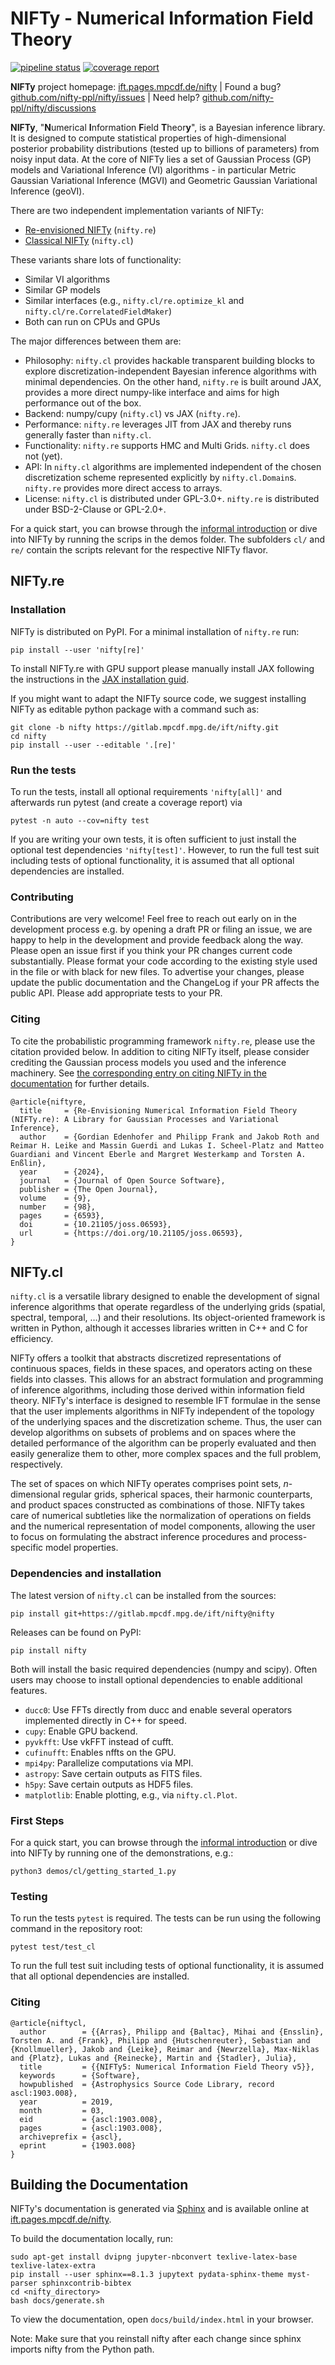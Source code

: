 # NIFTy - Numerical Information Field Theory

[![pipeline status](https://gitlab.mpcdf.mpg.de/ift/nifty/badges/main/pipeline.svg)](https://gitlab.mpcdf.mpg.de/ift/nifty/-/commits/main)
[![coverage report](https://gitlab.mpcdf.mpg.de/ift/nifty/badges/main/coverage.svg)](https://gitlab.mpcdf.mpg.de/ift/nifty/-/commits/main)

**NIFTy** project homepage: [ift.pages.mpcdf.de/nifty](https://ift.pages.mpcdf.de/nifty/)
 | Found a bug? [github.com/nifty-ppl/nifty/issues](https://github.com/nifty-ppl/nifty/issues)
 | Need help? [github.com/nifty-ppl/nifty/discussions](https://github.com/NIFTy-PPL/NIFTy/discussions)

**NIFTy**, "**N**umerical **I**nformation **F**ield **T**heor<strong>y</strong>",
is a Bayesian inference library.  It is designed to compute statistical
properties of high-dimensional posterior probability distributions (tested up to
billions of parameters) from noisy input data.  At the core of NIFTy lies a set
of Gaussian Process (GP) models and Variational Inference (VI) algorithms - in
particular Metric Gaussian Variational Inference (MGVI) and Geometric Gaussian
Variational Inference (geoVI).

There are two independent implementation variants of NIFTy:

- [Re-envisioned NIFTy](#niftyre) (`nifty.re`)
- [Classical NIFTy](#niftycl) (`nifty.cl`)

These variants share lots of functionality:

- Similar VI algorithms
- Similar GP models
- Similar interfaces (e.g., `nifty.cl/re.optimize_kl` and
  `nifty.cl/re.CorrelatedFieldMaker`)
- Both can run on CPUs and GPUs

The major differences between them are:

- Philosophy: `nifty.cl` provides hackable transparent building blocks to
  explore discretization-independent Bayesian inference algorithms with minimal
  dependencies. On the other hand, `nifty.re` is built around JAX, provides a
  more direct numpy-like interface and aims for high performance out of the box.
- Backend: numpy/cupy (`nifty.cl`) vs JAX (`nifty.re`).
- Performance: `nifty.re` leverages JIT from JAX and thereby runs generally
  faster than `nifty.cl`.
- Functionality: `nifty.re` supports HMC and Multi Grids. `nifty.cl` does not
  (yet).
- API: In `nifty.cl` algorithms are implemented independent of the chosen
  discretization scheme represented explicitly by `nifty.cl.Domain`s. `nifty.re`
  provides more direct access to arrays.
- License: `nifty.cl` is distributed under GPL-3.0+. `nifty.re` is distributed
  under BSD-2-Clause or GPL-2.0+.

For a quick start, you can browse through the [informal introduction](https://ift.pages.mpcdf.de/nifty/user/)
or dive into NIFTy by running the scrips in the demos folder.  The subfolders
`cl/` and `re/` contain the scripts relevant for the respective NIFTy flavor.






## NIFTy.re

### Installation

NIFTy is distributed on PyPI. For a minimal installation of `nifty.re` run:
```
pip install --user 'nifty[re]'
```

To install NIFTy.re with GPU support please manually install JAX following the instructions in the [JAX installation guid](https://docs.jax.dev/en/latest/installation.html).

If you might want to adapt the NIFTy source code, we suggest installing NIFTy as editable python package with a command such as:

```
git clone -b nifty https://gitlab.mpcdf.mpg.de/ift/nifty.git
cd nifty
pip install --user --editable '.[re]'
```

### Run the tests

To run the tests, install all optional requirements `'nifty[all]'` and afterwards run pytest (and create a coverage report) via

```
pytest -n auto --cov=nifty test
```

If you are writing your own tests, it is often sufficient to just install the optional test dependencies `'nifty[test]'`. However, to run the full test suit including tests of optional functionality, it is assumed that all optional dependencies are installed.

### Contributing

Contributions are very welcome!
Feel free to reach out early on in the development process e.g. by opening a draft PR or filing an issue, we are happy to help in the development and provide feedback along the way.
Please open an issue first if you think your PR changes current code substantially.
Please format your code according to the existing style used in the file or with black for new files.
To advertise your changes, please update the public documentation and the ChangeLog if your PR affects the public API.
Please add appropriate tests to your PR.

### Citing

To cite the probabilistic programming framework `nifty.re`, please use the citation provided below.
In addition to citing NIFTy itself, please consider crediting the Gaussian process models you used and the inference machinery.
See [the corresponding entry on citing NIFTy in the documentation](https://ift.pages.mpcdf.de/nifty/user/citations.html) for further details.

```
@article{niftyre,
  title     = {Re-Envisioning Numerical Information Field Theory (NIFTy.re): A Library for Gaussian Processes and Variational Inference},
  author    = {Gordian Edenhofer and Philipp Frank and Jakob Roth and Reimar H. Leike and Massin Guerdi and Lukas I. Scheel-Platz and Matteo Guardiani and Vincent Eberle and Margret Westerkamp and Torsten A. Enßlin},
  year      = {2024},
  journal   = {Journal of Open Source Software},
  publisher = {The Open Journal},
  volume    = {9},
  number    = {98},
  pages     = {6593},
  doi       = {10.21105/joss.06593},
  url       = {https://doi.org/10.21105/joss.06593},
}
```





## NIFTy.cl

`nifty.cl` is a versatile library designed to enable the development of signal
inference algorithms that operate regardless of the underlying grids (spatial,
spectral, temporal, …) and their resolutions.  Its object-oriented framework is
written in Python, although it accesses libraries written in C++ and C for
efficiency.

NIFTy offers a toolkit that abstracts discretized representations of continuous
spaces, fields in these spaces, and operators acting on these fields into
classes.
This allows for an abstract formulation and programming of inference algorithms,
including those derived within information field theory.  NIFTy's interface is
designed to resemble IFT formulae in the sense that the user implements
algorithms in NIFTy independent of the topology of the underlying spaces and the
discretization scheme.
Thus, the user can develop algorithms on subsets of problems and on spaces where
the detailed performance of the algorithm can be properly evaluated and then
easily generalize them to other, more complex spaces and the full problem,
respectively.

The set of spaces on which NIFTy operates comprises point sets, *n*-dimensional
regular grids, spherical spaces, their harmonic counterparts, and product spaces
constructed as combinations of those.  NIFTy takes care of numerical subtleties
like the normalization of operations on fields and the numerical representation
of model components, allowing the user to focus on formulating the abstract
inference procedures and process-specific model properties.

### Dependencies and installation

The latest version of `nifty.cl` can be installed from the sources:

    pip install git+https://gitlab.mpcdf.mpg.de/ift/nifty@nifty

Releases can be found on PyPI:

    pip install nifty

Both will install the basic required dependencies (numpy and scipy). Often users
may choose to install optional dependencies to enable additional features.

- `ducc0`: Use FFTs directly from ducc and enable several operators implemented
  directly in C++ for speed.
- `cupy`: Enable GPU backend.
- `pyvkfft`: Use vkFFT instead of cufft.
- `cufinufft`: Enables nffts on the GPU.
- `mpi4py`: Parallelize computations via MPI.
- `astropy`: Save certain outputs as FITS files.
- `h5py`: Save certain outputs as HDF5 files.
- `matplotlib`: Enable plotting, e.g., via `nifty.cl.Plot`.

### First Steps

For a quick start, you can browse through the [informal
introduction](https://ift.pages.mpcdf.de/nifty/user/) or dive into
NIFTy by running one of the demonstrations, e.g.:

    python3 demos/cl/getting_started_1.py

### Testing

To run the tests `pytest` is required. The tests can be run using the following
command in the repository root:

    pytest test/test_cl

To run the full test suit including tests of optional functionality, it is
assumed that all optional dependencies are installed.

### Citing

```
@article{niftycl,
  author        = {{Arras}, Philipp and {Baltac}, Mihai and {Ensslin}, Torsten A. and {Frank}, Philipp and {Hutschenreuter}, Sebastian and {Knollmueller}, Jakob and {Leike}, Reimar and {Newrzella}, Max-Niklas and {Platz}, Lukas and {Reinecke}, Martin and {Stadler}, Julia},
  title         = {{NIFTy5: Numerical Information Field Theory v5}},
  keywords      = {Software},
  howpublished  = {Astrophysics Source Code Library, record ascl:1903.008},
  year          = 2019,
  month         = 03,
  eid           = {ascl:1903.008},
  pages         = {ascl:1903.008},
  archiveprefix = {ascl},
  eprint        = {1903.008}
}
```





## Building the Documentation

NIFTy's documentation is generated via [Sphinx](https://www.sphinx-doc.org/en/stable/) and is available online at [ift.pages.mpcdf.de/nifty](https://ift.pages.mpcdf.de/nifty/).

To build the documentation locally, run:

```
sudo apt-get install dvipng jupyter-nbconvert texlive-latex-base texlive-latex-extra
pip install --user sphinx==8.1.3 jupytext pydata-sphinx-theme myst-parser sphinxcontrib-bibtex
cd <nifty_directory>
bash docs/generate.sh
```

To view the documentation, open `docs/build/index.html` in your browser.

Note: Make sure that you reinstall nifty after each change since sphinx imports nifty from the Python path.
